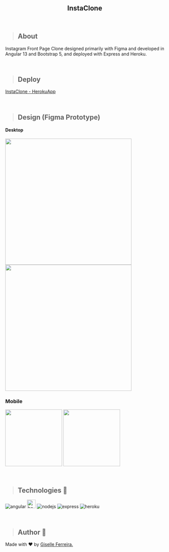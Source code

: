 <h2 align="center">InstaClone</h2>

<br/>

>## About
Instagram Front Page Clone designed primarily with Figma and developed in Angular 13 and Bootstrap 5, and deployed with Express and Heroku.

<br/>

>## Deploy
<a target="_blank" href="https://insta-newversion.herokuapp.com/">InstaClone - HerokuApp</a>

<br/>

>## Design (Figma Prototype)

#### Desktop
<p align="left">
<img width="400" src="https://i.postimg.cc/Vs7XTc6N/Desktop-Login.png">
<img width="400" src="https://i.postimg.cc/0NqSmktV/Desktop-Cadastro.png">
</p>

### Mobile
<p align="left">
<img width="180" src="https://i.postimg.cc/sDq7j95d/Mobile-Login.png">
<img width="180" src="https://i.postimg.cc/g2hRnXKw/Mobile-Cadastro.png">
</p>

<br/>

>## Technologies 🧰

<p align="left">
<img alt="angular" src="https://img.shields.io/badge/Angular-DD0031?style=for-the-badge&logo=angular&logoColor=white" />
<img alt="bootstrap" src="https://img.shields.io/badge/bootstrap-%23563D7C.svg?style=for-the-badge&logo=bootstrap&logoColor=white" height="27"/>
<img alt="nodejs" src="https://img.shields.io/badge/Node.js-339933?style=for-the-badge&logo=nodedotjs&logoColor=white" />
<img alt="express" src="https://img.shields.io/badge/Express.js-000000?style=for-the-badge&logo=express&logoColor=white" />
<img alt="heroku" src="https://img.shields.io/badge/heroku-%23430098.svg?style=for-the-badge&logo=heroku&logoColor=white" />
  

</p>

<br/>

> ## Author 👋

Made with ❤️ by <a href="https://www.linkedin.com/in/giselleferreiras/" >Giselle Ferreira.</a>
